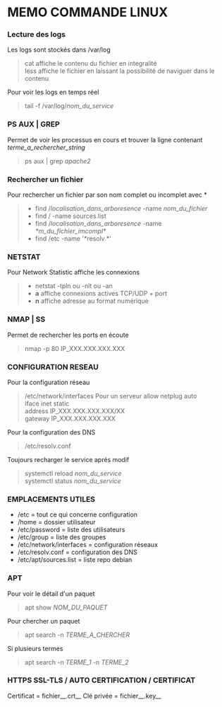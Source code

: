 # MEMO COMMANDE LINUX

### Lecture des logs

Les logs sont stockés dans /var/log
> cat affiche le contenu du fichier en integralité <br>
> less affiche le fichier en laissant la possibilité de naviguer dans le contenu

Pour voir les logs en temps réel 
> tail -f /var/log/*nom_du_service*

### PS AUX | GREP

Permet de voir les processus en cours et trouver la ligne contenant *terme_a_rechercher_string*
> ps aux | grep *apache2*

### Rechercher un fichier

Pour rechercher un fichier par son nom complet ou incomplet avec * 
> * find /*localisation_dans_arboresence* -name *nom_du_fichier* 
> * find / -name sources.list
> * find /*localisation_dans_arboresence* -name _\*m_du_fichier_imcompl\*_ 
> * find /etc -name '\*resolv.\*' 

### NETSTAT

Pour Network Statistic affiche les connexions 
> * netstat -tpln ou -nlt ou -an
> * __a__ affiche connexions actives TCP/UDP + port
> * __n__ affiche adresse au format numérique

### NMAP | SS

Permet de rechercher les ports en écoute
>nmap -p 80 IP_XXX.XXX.XXX.XXX

### CONFIGURATION RESEAU

Pour la configuration réseau 
> /etc/network/interfaces
Pour un serveur 
> allow netplug auto <br>
>   iface inet static <br>
>   address IP_XXX.XXX.XXX.XXX/XX <br>
>   gateway IP_XXX.XXX.XXX.XXX

Pour la configuration des DNS 
> /etc/resolv.conf

Toujours recharger le service aprés modif 
> systemctl reload *nom_du_service* <br>
> systemctl status *nom_du_service*

### EMPLACEMENTS UTILES

* /etc = tout ce qui concerne configuration
* /home = dossier utilisateur
* /etc/password = liste des utilisateurs
* /etc/group = liste des groupes
* /etc/network/interfaces = configuration réseaux
* /etc/resolv.conf = configuration des DNS
* /etc/apt/sources.list = liste repo debian

### APT

Pour voir le détail d'un paquet 
> apt show *NOM_DU_PAQUET*

Pour chercher un paquet
> apt search -n *TERME_A_CHERCHER*

Si plusieurs termes 
> apt search -n *TERME_1* -n *TERME_2*

### HTTPS SSL-TLS / AUTO CERTIFICATION / CERTIFICAT 

Certificat = fichier__.crt__
Clé privée = fichier__.key__